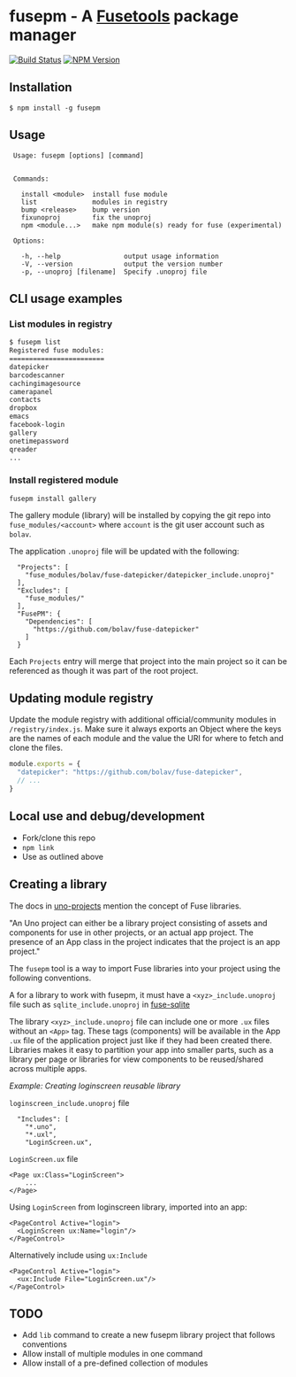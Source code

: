 fusepm - A [Fusetools](http://www.fusetools.com/) package manager 
=================================================================

[![Build Status](https://travis-ci.org/bolav/fusepm.svg?branch=master)](https://travis-ci.org/bolav/fusepm)
[![NPM Version](https://img.shields.io/npm/v/fusepm.svg)](https://www.npmjs.com/package/fusepm)

## Installation

    $ npm install -g fusepm

## Usage

     Usage: fusepm [options] [command]


     Commands:

       install <module>  install fuse module
       list              modules in registry
       bump <release>    bump version
       fixunoproj        fix the unoproj
       npm <module...>   make npm module(s) ready for fuse (experimental)

     Options:

       -h, --help                output usage information
       -V, --version             output the version number
       -p, --unoproj [filename]  Specify .unoproj file

## CLI usage examples

### List modules in registry

```bash
$ fusepm list
Registered fuse modules:
========================
datepicker
barcodescanner
cachingimagesource
camerapanel
contacts
dropbox
emacs
facebook-login
gallery
onetimepassword
qreader
...
```

### Install registered module

`fusepm install gallery`

The gallery module (library) will be installed by copying the git repo into `fuse_modules/<account>` where `account` is the git user account such as `bolav`.

The application `.unoproj` file will be updated with the following:

```
  "Projects": [
    "fuse_modules/bolav/fuse-datepicker/datepicker_include.unoproj"
  ],
  "Excludes": [
    "fuse_modules/"
  ],
  "FusePM": {
    "Dependencies": [
      "https://github.com/bolav/fuse-datepicker"
    ]
  }
```

Each `Projects` entry will merge that project into the main project so it can be referenced as though it was part of the root project.

## Updating module registry
Update the module registry with additional official/community modules in `/registry/index.js`. Make sure it always exports an Object where the keys are the names of each module and the value the URI for where to fetch and clone the files.

```js
module.exports = {
  "datepicker": "https://github.com/bolav/fuse-datepicker",
  // ...
}
```

## Local use and debug/development

- Fork/clone this repo
- `npm link`
- Use as outlined above

## Creating a library

The docs in [uno-projects](https://www.fusetools.com/docs/basics/uno-projects) mention the concept of Fuse libraries.

  "An Uno project can either be a library project consisting of assets and components for use in other projects, or an actual app project. The presence of an App class in the project indicates that the project is an app project."

The `fusepm` tool is a way to import Fuse libraries into your project using the following conventions.

A for a library to work with fusepm, it must have a `<xyz>_include.unoproj` file such as `sqlite_include.unoproj` in [fuse-sqlite](https://github.com/bolav/fuse-sqlite)

The library `<xyz>_include.unoproj` file can include one or more `.ux` files without an `<App>` tag. These tags (components) will be available in the App `.ux` file of the application project just like if they had been created there.
Libraries makes it easy to partition your app into smaller parts, such as a library per page or libraries for view components to be reused/shared across multiple apps.

*Example: Creating loginscreen reusable library*

`loginscreen_include.unoproj` file

```
  "Includes": [
    "*.uno",
    "*.uxl",
    "LoginScreen.ux",
```

`LoginScreen.ux` file

```
<Page ux:Class="LoginScreen">
    ...
</Page>
```

Using `LoginScreen` from loginscreen library, imported into an app:

```
<PageControl Active="login">
  <LoginScreen ux:Name="login"/>
</PageControl>
```

Alternatively include using `ux:Include`

```
<PageControl Active="login">
  <ux:Include File="LoginScreen.ux"/>
</PageControl>
```

## TODO

- Add `lib` command to create a new fusepm library project that follows conventions
- Allow install of multiple modules in one command
- Allow install of a pre-defined collection of modules


